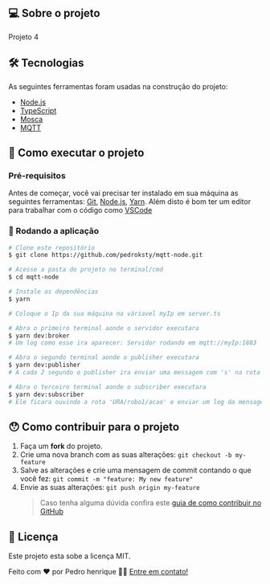 ## 💻 Sobre o projeto

Projeto 4

## 🛠 Tecnologias

As seguintes ferramentas foram usadas na construção do projeto:

- [Node.js][nodejs]
- [TypeScript][typescript]
- [Mosca][mosca]
- [MQTT][mqtt]

## 🚀 Como executar o projeto

### Pré-requisitos

Antes de começar, você vai precisar ter instalado em sua máquina as seguintes ferramentas:
[Git](https://git-scm.com), [Node.js][nodejs], [Yarn][yarn].
Além disto é bom ter um editor para trabalhar com o código como [VSCode][vscode]

### 🎲 Rodando a aplicação

```bash
# Clone este repositório
$ git clone https://github.com/pedroksty/mqtt-node.git

# Acesse a pasta do projeto no terminal/cmd
$ cd mqtt-node

# Instale as dependências
$ yarn

# Coloque o Ip da sua máquina na váriavel myIp em server.ts

# Abra o primeiro terminal aonde o servidor executara
$ yarn dev:broker
# Um log como esse ira aparecer: Servidor rodando em mqtt://myIp:1883

# Abra o segundo terminal aonde o publisher executara
$ yarn dev:publisher
# A cada 2 segundo o publisher ira enviar uma messagem com 's' na rota 'URA/robo1/acao', para alterar a mensagem e a rota é só mudar as informações em src/mqtt/publisher

# Abra o terceiro terminal aonde o subscriber executara
$ yarn dev:subscriber
# Ele ficara ouvindo a rota 'URA/robo1/acao' e enviar um log da mensagem dessa rota, para alterar a rota é só mudar as informações em src/mqtt/subscriber
```

## 😯 Como contribuir para o projeto

1. Faça um **fork** do projeto.
2. Crie uma nova branch com as suas alterações: `git checkout -b my-feature`
3. Salve as alterações e crie uma mensagem de commit contando o que você fez: `git commit -m "feature: My new feature"`
4. Envie as suas alterações: `git push origin my-feature`
   > Caso tenha alguma dúvida confira este [guia de como contribuir no GitHub](https://github.com/firstcontributions/first-contributions)

## 📝 Licença

Este projeto esta sobe a licença MIT.

Feito com ❤️ por Pedro henrique 👋🏽 [Entre em contato!](https://www.linkedin.com/in/pedro-henrique-b9541a199/)

[nodejs]: https://nodejs.org/
[typescript]: https://www.typescriptlang.org/
[expo]: https://expo.io/
[reactjs]: https://reactjs.org
[rn]: https://facebook.github.io/react-native/
[yarn]: https://yarnpkg.com/
[vscode]: https://code.visualstudio.com/
[vceditconfig]: https://marketplace.visualstudio.com/items?itemName=EditorConfig.EditorConfig
[license]: https://opensource.org/licenses/MIT
[vceslint]: https://marketplace.visualstudio.com/items?itemName=dbaeumer.vscode-eslint
[prettier]: https://marketplace.visualstudio.com/items?itemName=esbenp.prettier-vscode
[rs]: https://rocketseat.com.br
[yarn]: https://yarnpkg.com/getting-started/install
[mosca]: https://github.com/moscajs/mosca
[mqtt]: http://docs.oasis-open.org/mqtt/mqtt/v3.1.1/os/mqtt-v3.1.1-os.html
